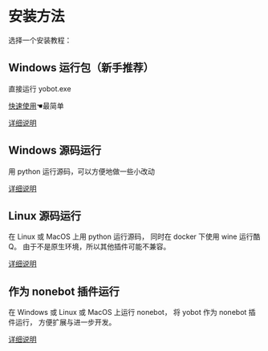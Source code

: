 # 安装方法

选择一个安装教程：

## Windows 运行包（新手推荐）

直接运行 yobot.exe

[快速使用](/install/Windows-quick-start.md)☚最简单

[详细说明](/install/Windows-package.md)

## Windows 源码运行

用 python 运行源码，可以方便地做一些小改动

[详细说明](/install/Windows-source.md)

## Linux 源码运行

在 Linux 或 MacOS 上用 python 运行源码，
同时在 docker 下使用 wine 运行酷Q。
由于不是原生环境，所以其他插件可能不兼容。

[详细说明](/install/Linux-source.md)

## 作为 nonebot 插件运行

在 Windows 或 Linux 或 MacOS 上运行 nonebot，
将 yobot 作为 nonebot 插件运行，
方便扩展与进一步开发。

[详细说明](/install/nonebot-plugin.md)

